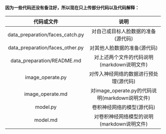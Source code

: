 #### 因为一些代码还没有备注好，所以现在只上传部分代码以及代码解释：

|代码或文件|说明|
|:---:|:---:|
|data_preparation/faces_catch.py|对自己或目标人脸数据的准备(源代码)|
|data_preparation/faces_other.py|对其他人脸数据的准备(源代码)|
|data_preparation/README.md|对上述两个文件的代码说明(markdown说明文件)|
|image_operate.py|对传入神经网络的数据进行预处理(源代码)|
|image_operate.md|对image_operate.py的代码说明(markdown说明文件)|
|model.py|卷积神经网络的模型(源代码)|
|model.md|对卷积神经网络模型的说明(markdown说明文件)|
